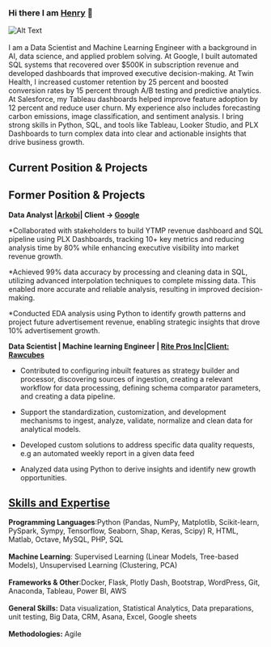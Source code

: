 ### Hi there I am [Henry](https://www.linkedin.com/in/henrybiko/) 👋
![Alt Text](https://media.giphy.com/media/n6mEMqAuYOQ8l8qcEE/giphy.gif)<br><br>
I am a Data Scientist and Machine Learning Engineer with a background in AI, data science, and applied problem solving. At Google, I built automated SQL systems that recovered over $500K in subscription revenue and developed dashboards that improved executive decision-making. At Twin Health, I increased customer retention by 25 percent and boosted conversion rates by 15 percent through A/B testing and predictive analytics. At Salesforce, my Tableau dashboards helped improve feature adoption by 12 percent and reduce user churn. My experience also includes forecasting carbon emissions, image classification, and sentiment analysis. I bring strong skills in Python, SQL, and tools like Tableau, Looker Studio, and PLX Dashboards to turn complex data into clear and actionable insights that drive business growth.

## Current Position & Projects



## Former Position & Projects
**Data Analyst |[Arkobi](https://akorbi.com/)| Client -> [Google](https://goo.gle/3m1IN7m)** 
<br>

*Collaborated with stakeholders to build YTMP revenue dashboard and SQL pipeline using PLX Dashboards, tracking 10+ key metrics and reducing analysis time by 80% while enhancing executive visibility into market revenue growth.

*Achieved 99% data accuracy by processing and cleaning data in SQL, utilizing advanced interpolation techniques to complete missing data. This enabled more accurate and reliable analysis, resulting in improved decision-making.

*Conducted EDA analysis using Python to identify growth patterns and project future advertisement revenue, enabling strategic insights that drove 10% advertisement growth.

  
**Data Scientist | Machine learning Engineer | [Rite Pros Inc](http://www.ritepros.com/index.php)|[Client: Rawcubes](https://www.rawcubes.com/)** 
<br>
* Contributed to configuring inbuilt features as strategy builder and processor, discovering sources of ingestion, creating a relevant workflow for data processing, defining schema comparator parameters, and creating a data pipeline.

* Support the standardization, customization, and development mechanisms to ingest, analyze, validate, normalize and clean data for analytical models.

* Developed custom solutions to address specific data quality requests, e.g an automated weekly report in a given data feed

* Analyzed data using Python to derive insights and identify new growth opportunities. 



## [Skills and Expertise](https://github.com/HenryBiko?tab=repositories)
**Programming Languages**:Python (Pandas, NumPy, Matplotlib, Scikit-learn, PySpark, Sympy, Tensorflow, Seaborn, Shap, Keras, Scipy) R, HTML, Matlab, Octave, MySQL, PHP, SQL
<br><br>
**Machine Learning**: Supervised Learning (Linear Models, Tree-based Models), Unsupervised Learning (Clustering, PCA)
<br><br>
**Frameworks & Other**:Docker, Flask, Plotly Dash, Bootstrap, WordPress, Git, Anaconda, Tableau, Power BI, AWS
<br><br>
**General Skills:** Data visualization, Statistical Analytics, Data preparations, unit testing, Big Data, CRM, Asana, Excel, Google sheets
<br><br>
**Methodologies:** Agile



